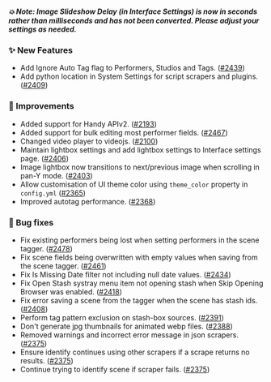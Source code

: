 ##### 💥 Note: Image Slideshow Delay (in Interface Settings) is now in seconds rather than milliseconds and has not been converted. Please adjust your settings as needed.

### ✨ New Features
* Add Ignore Auto Tag flag to Performers, Studios and Tags. ([#2439](https://github.com/stashapp/stash/pull/2439))
* Add python location in System Settings for script scrapers and plugins. ([#2409](https://github.com/stashapp/stash/pull/2409))

### 🎨 Improvements
* Added support for Handy APIv2. ([#2193](https://github.com/stashapp/stash/pull/2193))
* Added support for bulk editing most performer fields. ([#2467](https://github.com/stashapp/stash/pull/2467))
* Changed video player to videojs. ([#2100](https://github.com/stashapp/stash/pull/2100))
* Maintain lightbox settings and add lightbox settings to Interface settings page. ([#2406](https://github.com/stashapp/stash/pull/2406))
* Image lightbox now transitions to next/previous image when scrolling in pan-Y mode. ([#2403](https://github.com/stashapp/stash/pull/2403))
* Allow customisation of UI theme color using `theme_color` property in `config.yml` ([#2365](https://github.com/stashapp/stash/pull/2365))
* Improved autotag performance. ([#2368](https://github.com/stashapp/stash/pull/2368))

### 🐛 Bug fixes
* Fix existing performers being lost when setting performers in the scene tagger. ([#2478](https://github.com/stashapp/stash/issues/2478))
* Fix scene fields being overwritten with empty values when saving from the scene tagger. ([#2461](https://github.com/stashapp/stash/pull/2461))
* Fix Is Missing Date filter not including null date values. ([#2434](https://github.com/stashapp/stash/pull/2434))
* Fix Open Stash systray menu item not opening stash when Skip Opening Browser was enabled. ([#2418](https://github.com/stashapp/stash/pull/2418))
* Fix error saving a scene from the tagger when the scene has stash ids. ([#2408](https://github.com/stashapp/stash/pull/2408))
* Perform tag pattern exclusion on stash-box sources. ([#2391](https://github.com/stashapp/stash/pull/2391))
* Don't generate jpg thumbnails for animated webp files. ([#2388](https://github.com/stashapp/stash/pull/2388))
* Removed warnings and incorrect error message in json scrapers. ([#2375](https://github.com/stashapp/stash/pull/2375))
* Ensure identify continues using other scrapers if a scrape returns no results. ([#2375](https://github.com/stashapp/stash/pull/2375))
* Continue trying to identify scene if scraper fails. ([#2375](https://github.com/stashapp/stash/pull/2375))
